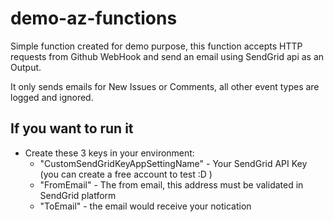 # demo-az-functions


Simple function created for demo purpose, this function accepts HTTP requests from Github WebHook and send an email using SendGrid api as an Output.

It only sends emails for New Issues or Comments, all other event types are logged and ignored.

## If you want to run it

- Create these 3 keys in your environment:
	- "CustomSendGridKeyAppSettingName" - Your SendGrid API Key (you can create a free account to test :D )
	- "FromEmail" - The from email, this address must be validated in SendGrid platform 
	- "ToEmail" - the email would receive your notication



